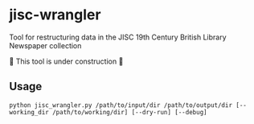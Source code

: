 # jisc-wrangler
Tool for restructuring data in the JISC 19th Century British Library Newspaper collection

:construction: This tool is under construction :construction:

## Usage

```
python jisc_wrangler.py /path/to/input/dir /path/to/output/dir [--working_dir /path/to/working/dir] [--dry-run] [--debug]
```
